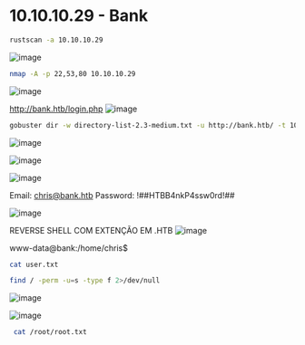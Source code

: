 # ****10.10.10.29 - Bank****


```bash
rustscan -a 10.10.10.29
```
![image](https://github.com/lufffe/Writeups/assets/90646635/419b7fc3-f7d0-48dc-917a-ffab676c82a1)

```bash
nmap -A -p 22,53,80 10.10.10.29
```
![image](https://github.com/lufffe/Writeups/assets/90646635/168cee92-598a-457d-9169-836e8a792f17)

http://bank.htb/login.php
![image](https://github.com/lufffe/Writeups/assets/90646635/d2927f89-3558-4bfd-9d7d-3c69be2a4b8b)

```bash
gobuster dir -w directory-list-2.3-medium.txt -u http://bank.htb/ -t 100 --no-error
```
![image](https://github.com/lufffe/Writeups/assets/90646635/6796d153-aa84-44d5-a798-5b5b30c9cfee)

![image](https://github.com/lufffe/Writeups/assets/90646635/32096070-fcba-4036-82a4-53c92442352a)

![image](https://github.com/lufffe/Writeups/assets/90646635/4209d36f-6331-4b93-8031-570033c5913f)

Email: chris@bank.htb
Password: !##HTBB4nkP4ssw0rd!##

![image](https://github.com/lufffe/Writeups/assets/90646635/4e424d9b-c9b2-40be-a133-20f770f1a1ce)

REVERSE SHELL COM EXTENÇÃO EM .HTB
![image](https://github.com/lufffe/Writeups/assets/90646635/7c8ad05c-40e4-4cea-b31c-388748699308)

www-data@bank:/home/chris$ 

```bash
cat user.txt
```

```bash
find / -perm -u=s -type f 2>/dev/null
```
![image](https://github.com/lufffe/Writeups/assets/90646635/814cbb1a-b0ef-4bf1-b6e8-db43cd1a75d3)

![image](https://github.com/lufffe/Writeups/assets/90646635/689d2822-6570-4a5a-8c2d-10c97170ae6f)

```bash
 cat /root/root.txt
```
